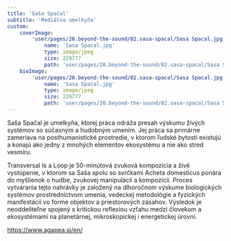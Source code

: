 ```yaml
---
title: 'Saša Spačal'
subtitle: 'Mediálna umelkyňa'
custom:
    coverImage:
        'user/pages/20.beyond-the-sound/02.sasa-spacal/Sasa Spacal.jpg':
            name: 'Sasa Spacal.jpg'
            type: image/jpeg
            size: 229777
            path: 'user/pages/20.beyond-the-sound/02.sasa-spacal/Sasa Spacal.jpg'
    bioImage:
        'user/pages/20.beyond-the-sound/02.sasa-spacal/Sasa Spacal.jpg':
            name: 'Sasa Spacal.jpg'
            type: image/jpeg
            size: 229777
            path: 'user/pages/20.beyond-the-sound/02.sasa-spacal/Sasa Spacal.jpg'
---
```


Saša Spačal je umelkyňa, ktorej práca odráža presah výskumu živých systémov so súčasným a hudobným umením. Jej práca sa primárne zameriava na posthumanistické prostredie, v ktorom ľudské bytosti existujú a konajú ako jedny z mnohých elementov ekosystému a nie ako stred vesmíru.

Transversal Is a Loop je 50-minútová zvuková kompozícia a živé vystúpenie, v ktorom sa Saša spolu so svrčkami Acheta domesticus ponára do myšlienok o hudbe, zvukovej manipulácii a kompozícii. Proces vytvárania tejto nahrávky je založený na dlhoročnom výskume biologických systémov prostredníctvom umenia, vedeckej metodológie a fyzických manifestácií vo forme objektov a priestorových zásahov. Výsledok je neoddeliteľne spojený s kritickou reflexiou vzťahu medzi človekom a ekosystémami na planetárnej, mikroskopickej i energetickej úrovni.

https://www.agapea.si/en/

